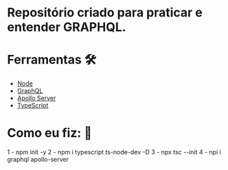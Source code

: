 # Repositório criado para praticar e entender GRAPHQL.

# Ferramentas 🛠️

- [Node](https://nodejs.org/en/)
- [GraphQL](https://graphql.org/)
- [Apollo Server](https://www.apollographql.com/docs/apollo-server/)
- [TypeScript](https://www.typescriptlang.org/)

# Como eu fiz: 🚀

1 - npm init -y
2 - npm i typescript ts-node-dev -D
3 - npx tsc --init
4 - npi i graphql apollo-server
